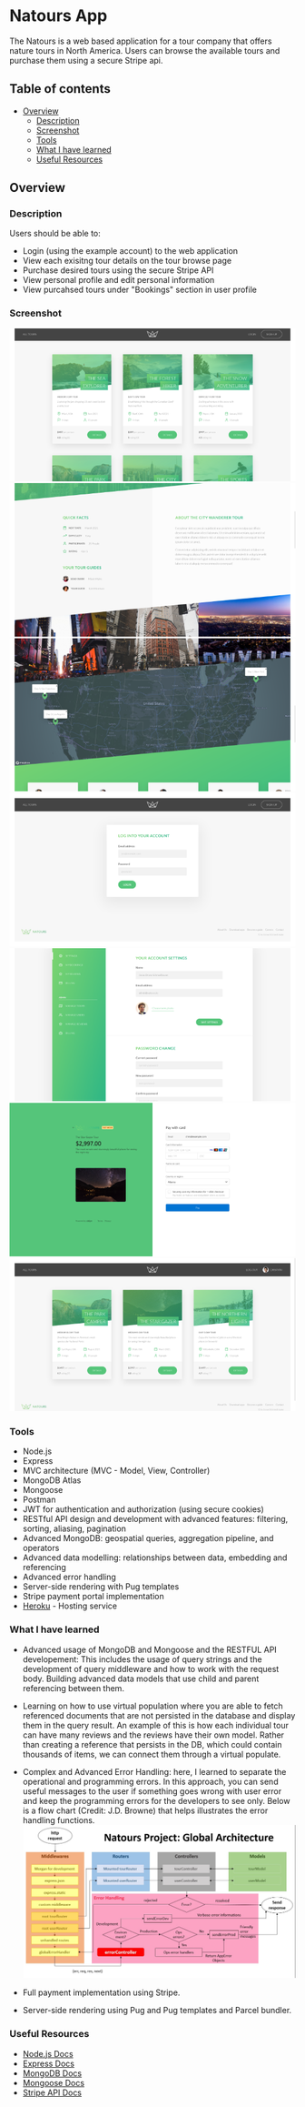 # Natours App

The Natours is a web based application for a tour company that offers nature tours in North America. Users can browse the available tours and purchase them using a secure Stripe api.

## Table of contents

- [Overview](#overview)
  - [Description](#description)
  - [Screenshot](#screenshot)
  - [Tools](#tools)
  - [What I have learned](#what-i-have-learned)
  - [Useful Resources](#useful-resources)

## Overview

### Description

Users should be able to:

- Login (using the example account) to the web application
- View each exisitng tour details on the tour browse page
- Purchase desired tours using the secure Stripe API
- View personal profile and edit personal information
- View purcahsed tours under "Bookings" section in user profile

### Screenshot

![All tours](public/assets/all_tours.png)
![Tour details](public/assets/tour_details.png)
![Tour map](public/assets/tour_map.png)
![Login screen](public/assets/login.png)
![Admin user screen](public/assets/admin_user.png)
![Checkout screen](public/assets/checkout.png)
![My tours](public/assets/my-tours.png)

### Tools

- Node.js
- Express
- MVC architecture (MVC - Model, View, Controller)
- MongoDB Atlas
- Mongoose
- Postman
- JWT for authentication and authorization (using secure cookies)
- RESTful API design and development with advanced features: filtering, sorting, aliasing, pagination
- Advanced MongoDB: geospatial queries, aggregation pipeline, and operators
- Advanced data modelling: relationships between data, embedding and referencing
- Advanced error handling
- Server-side rendering with Pug templates
- Stripe payment portal implementation
- [Heroku](https://www.heroku.com/) - Hosting service

### What I have learned

- Advanced usage of MongoDB and Mongoose and the RESTFUL API developement: This includes the usage of query strings and the development of query middleware and how to work with the request body. Building advanced data models that use child and parent referencing between them.

- Learning on how to use virtual population where you are able to fetch referenced documents that are not persisted in the database and display them in the query result. An example of this is how each individual tour can have many reviews and the reviews have their own model. Rather than creating a reference that persists in the DB, which could contain thousands of items, we can connect them through a virtual populate.

- Complex and Advanced Error Handling: here, I learned to separate the operational and programming errors. In this approach, you can send useful messages to the user if something goes wrong with user error and keep the programming errors for the developers to see only. Below is a flow chart (Credit: J.D. Browne) that helps illustrates the error handling functions.
  ![Error handling](public/assets/Node-backend-architecture.jpg)

- Full payment implementation using Stripe.

- Server-side rendering using Pug and Pug templates and Parcel bundler.

### Useful Resources

- [Node.js Docs](https://nodejs.org/en/docs/)
- [Express Docs](https://expressjs.com/)
- [MongoDB Docs](https://www.mongodb.com/docs/)
- [Mongoose Docs](https://mongoosejs.com/docs/)
- [Stripe API Docs](https://stripe.com/docs/api)
